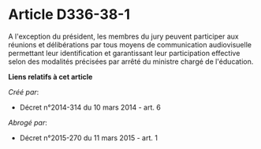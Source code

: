 # Article D336-38-1

A l'exception du président, les membres du jury peuvent participer aux réunions et délibérations par tous moyens de
communication audiovisuelle permettant leur identification et garantissant leur participation effective selon des modalités
précisées par arrêté du ministre chargé de l'éducation.

**Liens relatifs à cet article**

_Créé par_:

  - Décret n°2014-314 du 10 mars 2014 - art. 6

_Abrogé par_:

  - Décret n°2015-270 du 11 mars 2015 - art. 1
